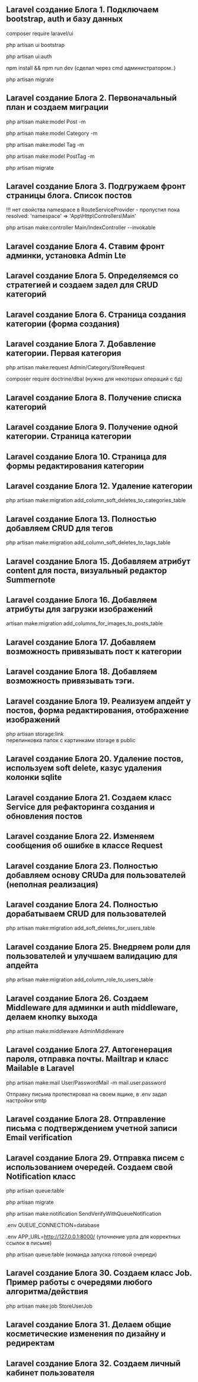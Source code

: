 ## Laravel создание Блога 1. Подключаем bootstrap, auth и базу данных
composer require laravel/ui

php artisan ui bootstrap

php artisan ui:auth

npm install && npm run dev (сделал через cmd администратором..)

php artisan migrate

## Laravel создание Блога 2. Первоначальный план и создаем миграции

php artisan make:model Post -m

php artisan make:model Category -m

php artisan make:model Tag -m

php artisan make:model PostTag -m

php artisan migrate

## Laravel создание Блога 3. Подгружаем фронт страницы блога. Список постов

!!! нет свойства namespace в RouteServiceProvider - пропустил пока<br>resolved: 'namespace' => 'App\Http\Controllers\Main'

php artisan make:controller Main/IndexController --invokable

## Laravel создание Блога 4. Ставим фронт админки, установка Admin Lte

## Laravel создание Блога 5. Определяемся со стратегией и создаем задел для CRUD категорий

## Laravel создание Блога 6. Страница создания категории (форма создания)

## Laravel создание Блога 7. Добавление категории. Первая категория

php artisan make:request Admin/Category/StoreRequest

composer require doctrine/dbal (нужно для некоторых операций с бд)

## Laravel создание Блога 8. Получение списка категорий

## Laravel создание Блога 9. Получение одной категории. Страница категории

## Laravel создание Блога 10. Страница для формы редактирования категории

## Laravel создание Блога 12. Удаление категории

php artisan make:migration add_column_soft_deletes_to_categories_table

## Laravel создание Блога 13. Полностью добавляем CRUD для тегов

php artisan make:migration add_column_soft_deletes_to_tags_table

## Laravel создание Блога 15. Добавляем атрибут content для поста, визуальный редактор Summernote

## Laravel создание Блога 16. Добавляем атрибуты для загрузки изображений

artisan make:migration add_columns_for_images_to_posts_table

## Laravel создание Блога 17. Добавляем возможность привязывать пост к категории

## Laravel создание Блога 18. Добавляем возможность привязывать тэги.

## Laravel создание Блога 19. Реализуем апдейт у постов, форма редактирования, отображение изображений

php artisan storage:link<br>
перелинковка папок с картинками storage в public

## Laravel создание Блога 20. Удаление постов, используем soft delete, казус удаления колонки sqlite

## Laravel создание Блога 21. Создаем класс Service для рефакторинга создания и обновления постов

## Laravel создание Блога 22. Изменяем сообщения об ошибке в классе Request

## Laravel создание Блога 23. Полностью добавляем основу CRUDа для пользователей (неполная реализация)

## Laravel создание Блога 24. Полностью дорабатываем CRUD для пользователей

php artisan make:migration add_soft_deletes_for_users_table

## Laravel создание Блога 25. Внедряем роли для пользователей и улучшаем валидацию для апдейта

php artisan make:migration add_column_role_to_users_table

## Laravel создание Блога 26. Создаем Middleware для админки и auth middleware, делаем кнопку выхода

php artisan make:middleware AdminMiddleware

## Laravel создание Блога 27. Автогенерация пароля, отправка почты. Mailtrap и класс Mailable в Laravel

php artisan make:mail User/PasswordMail -m mail.user.password

Отправку письма протестировал на своем ящике, в .env задал настройки smtp

## Laravel создание Блога 28. Отправление письма с подтверждением учетной записи Email verification

## Laravel создание Блога 29. Отправка писем с использованием очередей. Создаем свой Notification класс

php artisan queue:table

php artisan migrate

php artisan make:notification SendVerifyWithQueueNotification

.env QUEUE_CONNECTION=database

.env APP_URL=http://127.0.0.1:8000/ (уточнение урла для корректных ссылок в письме)

php artisan queue:table (команда запуска готовой очереди)

## Laravel создание Блога 30. Создаем класс Job. Пример работы с очередями любого алгоритма/действия

php artisan make:job StoreUserJob

## Laravel создание Блога 31. Делаем общие косметические изменения по дизайну и редиректам

## Laravel создание Блога 32. Создаем личный кабинет пользователя


